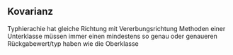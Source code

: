 
Kovarianz
-
Typhierachie hat gleiche Richtung mit Vererbungsrichtung
Methoden einer Unterklasse müssen immer einen mindestens so genau oder genaueren Rückgabewert/typ haben wie die Oberklasse
